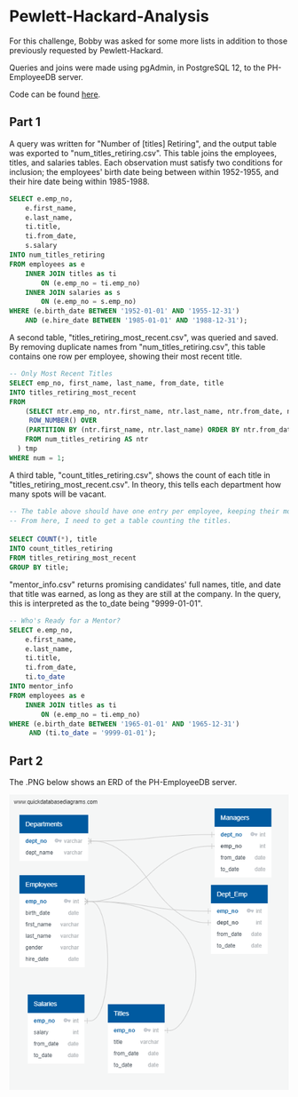 # Pewlett-Hackard-Analysis

For this challenge, Bobby was asked for some more lists in addition to those previously requested by Pewlett-Hackard.

Queries and joins were made using pgAdmin, in PostgreSQL 12, to the PH-EmployeeDB server.

Code can be found [here](http://github.com/Cwall4/Pewlett-Hackard-Analysis/edit/master/challenge.sql).

## Part 1

A query was written for "Number of [titles] Retiring", and the output table was exported to "num_titles_retiring.csv". This table joins the employees, titles, and salaries tables. Each observation must satisfy two conditions for inclusion; the employees' birth date being between within 1952-1955, and their hire date being within 1985-1988.

```SQL
SELECT e.emp_no,
	e.first_name,
	e.last_name,
	ti.title,
	ti.from_date,
	s.salary
INTO num_titles_retiring
FROM employees as e
	INNER JOIN titles as ti
		ON (e.emp_no = ti.emp_no)
	INNER JOIN salaries as s
		ON (e.emp_no = s.emp_no)
WHERE (e.birth_date BETWEEN '1952-01-01' AND '1955-12-31')
	AND (e.hire_date BETWEEN '1985-01-01' AND '1988-12-31');
```

A second table, "titles_retiring_most_recent.csv", was queried and saved. By removing duplicate names from "num_titles_retiring.csv", this table contains one row per employee, showing their most recent title.

```SQL
-- Only Most Recent Titles
SELECT emp_no, first_name, last_name, from_date, title
INTO titles_retiring_most_recent
FROM
	(SELECT ntr.emp_no, ntr.first_name, ntr.last_name, ntr.from_date, ntr.title, 
	 ROW_NUMBER() OVER 
	(PARTITION BY (ntr.first_name, ntr.last_name) ORDER BY ntr.from_date DESC) num
	FROM num_titles_retiring AS ntr
  ) tmp
WHERE num = 1;
```

A third table, "count_titles_retiring.csv", shows the count of each title in "titles_retiring_most_recent.csv". In theory, this tells each department how many spots will be vacant.

```SQL
-- The table above should have one entry per employee, keeping their most recent title.
-- From here, I need to get a table counting the titles.

SELECT COUNT(*), title
INTO count_titles_retiring
FROM titles_retiring_most_recent
GROUP BY title;
```

"mentor_info.csv" returns promising candidates' full names, title, and date that title was earned, as long as they are still at the company. In the query, this is interpreted as the to_date being "9999-01-01".

```SQL
-- Who's Ready for a Mentor?
SELECT e.emp_no,
	e.first_name,
	e.last_name,
	ti.title,
	ti.from_date,
	ti.to_date
INTO mentor_info
FROM employees as e
	INNER JOIN titles as ti
		ON (e.emp_no = ti.emp_no)
WHERE (e.birth_date BETWEEN '1965-01-01' AND '1965-12-31')
	 AND (ti.to_date = '9999-01-01');
```

## Part 2

The .PNG below shows an ERD of the PH-EmployeeDB server.

![PH-EmployeeDB ERD](EmployeeDB.png)
